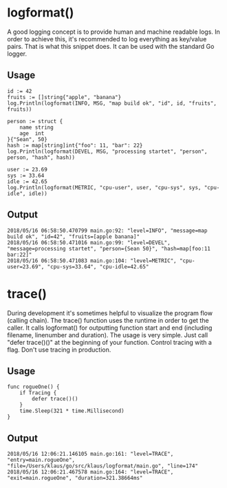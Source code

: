 # logformat()
A good logging concept is to provide human and machine readable logs. In order to achieve this, it's recommended to log everything
as key/value pairs. That is what this snippet does. It can be used with the standard Go logger.

## Usage
```
id := 42
fruits := []string{"apple", "banana"}
log.Println(logformat(INFO, MSG, "map build ok", "id", id, "fruits", fruits))

person := struct {
	name string
	age  int
}{"Sean", 50}
hash := map[string]int{"foo": 11, "bar": 22}
log.Println(logformat(DEVEL, MSG, "processing startet", "person", person, "hash", hash))

user := 23.69
sys := 33.64
idle := 42.65
log.Println(logformat(METRIC, "cpu-user", user, "cpu-sys", sys, "cpu-idle", idle))
```

## Output
```
2018/05/16 06:58:50.470799 main.go:92: "level=INFO", "message=map build ok", "id=42", "fruits=[apple banana]"
2018/05/16 06:58:50.471016 main.go:99: "level=DEVEL", "message=processing startet", "person={Sean 50}", "hash=map[foo:11 bar:22]"
2018/05/16 06:58:50.471083 main.go:104: "level=METRIC", "cpu-user=23.69", "cpu-sys=33.64", "cpu-idle=42.65"
```

# trace()
During development it's sometimes helpful to visualize the program flow (calling chain). The trace() function uses the runtime in order to
get the caller. It calls logformat() for outputting function start and end (including filename, linenumber and duration). The usage is very simple.
Just call "defer trace()()" at the beginning of your function. Control tracing with a flag. Don't use tracing in production.

## Usage
```
func rogueOne() {
	if Tracing {
		defer trace()()
	}
	time.Sleep(321 * time.Millisecond)
}
```

## Output
```
2018/05/16 12:06:21.146105 main.go:161: "level=TRACE", "entry=main.rogueOne", "file=/Users/klaus/go/src/klaus/logformat/main.go", "line=174"
2018/05/16 12:06:21.467578 main.go:164: "level=TRACE", "exit=main.rogueOne", "duration=321.38664ms"
```